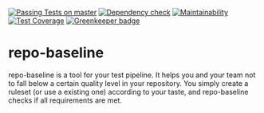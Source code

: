 [![Passing Tests on master](https://travis-ci.org/oliverlorenz/repo-baseline.svg?branch=master)](https://travis-ci.org/oliverlorenz/repo-baseline)
[![Dependency check](https://david-dm.org/oliverlorenz/repo-baseline/status.svg)](https://david-dm.org/oliverlorenz/repo-baseline)
[![Maintainability](https://api.codeclimate.com/v1/badges/efffccdc0db9b67c4f74/maintainability)](https://codeclimate.com/github/oliverlorenz/repo-baseline/maintainability) [![Test Coverage](https://api.codeclimate.com/v1/badges/efffccdc0db9b67c4f74/test_coverage)](https://codeclimate.com/github/oliverlorenz/repo-baseline/test_coverage) 
[![Greenkeeper badge](https://badges.greenkeeper.io/oliverlorenz/repo-baseline.svg)](https://greenkeeper.io/)

# repo-baseline

repo-baseline is a tool for your test pipeline. It helps you and your team not to fall below a certain quality level in your repository. You simply create a ruleset (or use a existing one) according to your taste, and repo-baseline checks if all requirements are met.